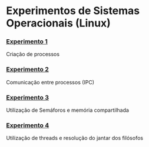 # Experimentos de Sistemas Operacionais (Linux)

### [Experimento 1](https://github.com/cesarmmanzano/Experimentos-SO-A/tree/master/Experimento%201)
Criação de processos

### [Experimento 2](https://github.com/cesarmmanzano/Experimentos-SO-A/tree/master/Experimento%202)
Comunicação entre processos (IPC)

### [Experimento 3](https://github.com/cesarmmanzano/Experimentos-SO-A/tree/master/Experimento%203)
Utilização de Semáforos e memória compartilhada

### [Experimento 4](https://github.com/cesarmmanzano/Experimentos-SO-A/tree/master/Experimento%204)
Utilização de threads e resolução do jantar dos filósofos

